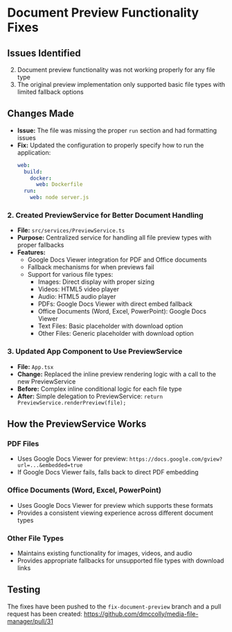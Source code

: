 # Document Preview Functionality Fixes

## Issues Identified
2. Document preview functionality was not working properly for any file type
3. The original preview implementation only supported basic file types with limited fallback options

## Changes Made

- **Issue:** The file was missing the proper `run` section and had formatting issues
- **Fix:** Updated the configuration to properly specify how to run the application:
  ```yaml
  web:
    build:
      docker:
        web: Dockerfile
    run:
      web: node server.js
  ```

### 2. Created PreviewService for Better Document Handling
- **File:** `src/services/PreviewService.ts`
- **Purpose:** Centralized service for handling all file preview types with proper fallbacks
- **Features:**
  - Google Docs Viewer integration for PDF and Office documents
  - Fallback mechanisms for when previews fail
  - Support for various file types:
    - Images: Direct display with proper sizing
    - Videos: HTML5 video player
    - Audio: HTML5 audio player
    - PDFs: Google Docs Viewer with direct embed fallback
    - Office Documents (Word, Excel, PowerPoint): Google Docs Viewer
    - Text Files: Basic placeholder with download option
    - Other Files: Generic placeholder with download option

### 3. Updated App Component to Use PreviewService
- **File:** `App.tsx`
- **Change:** Replaced the inline preview rendering logic with a call to the new PreviewService
- **Before:** Complex inline conditional logic for each file type
- **After:** Simple delegation to PreviewService: `return PreviewService.renderPreview(file);`

## How the PreviewService Works

### PDF Files
- Uses Google Docs Viewer for preview: `https://docs.google.com/gview?url=...&embedded=true`
- If Google Docs Viewer fails, falls back to direct PDF embedding

### Office Documents (Word, Excel, PowerPoint)
- Uses Google Docs Viewer for preview which supports these formats
- Provides a consistent viewing experience across different document types

### Other File Types
- Maintains existing functionality for images, videos, and audio
- Provides appropriate fallbacks for unsupported file types with download links

## Testing
The fixes have been pushed to the `fix-document-preview` branch and a pull request has been created:
https://github.com/dmccolly/media-file-manager/pull/31

